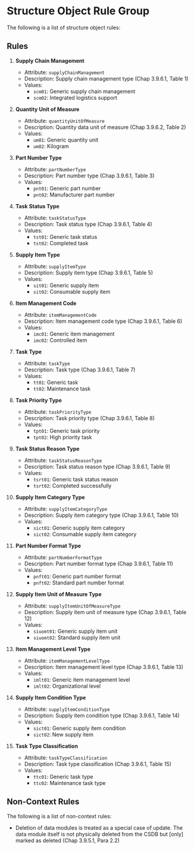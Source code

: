 # Structure Object Rule Group
The following is a list of structure object rules:

## Rules
1. **Supply Chain Management**
   * Attribute: `supplyChainManagement`
   * Description: Supply chain management type (Chap 3.9.6.1, Table 1)
   * Values:
     + `scm01`: Generic supply chain management
     + `scm02`: Integrated logistics support

2. **Quantity Unit of Measure**
   * Attribute: `quantityUnitOfMeasure`
   * Description: Quantity data unit of measure (Chap 3.9.6.2, Table 2)
   * Values:
     + `um01`: Generic quantity unit
     + `um02`: Kilogram

3. **Part Number Type**
   * Attribute: `partNumberType`
   * Description: Part number type (Chap 3.9.6.1, Table 3)
   * Values:
     + `pnt01`: Generic part number
     + `pnt02`: Manufacturer part number

4. **Task Status Type**
   * Attribute: `taskStatusType`
   * Description: Task status type (Chap 3.9.6.1, Table 4)
   * Values:
     + `tst01`: Generic task status
     + `tst02`: Completed task

5. **Supply Item Type**
   * Attribute: `supplyItemType`
   * Description: Supply item type (Chap 3.9.6.1, Table 5)
   * Values:
     + `sit01`: Generic supply item
     + `sit02`: Consumable supply item

6. **Item Management Code**
   * Attribute: `itemManagementCode`
   * Description: Item management code type (Chap 3.9.6.1, Table 6)
   * Values:
     + `imc01`: Generic item management
     + `imc02`: Controlled item

7. **Task Type**
   * Attribute: `taskType`
   * Description: Task type (Chap 3.9.6.1, Table 7)
   * Values:
     + `tt01`: Generic task
     + `tt02`: Maintenance task

8. **Task Priority Type**
   * Attribute: `taskPriorityType`
   * Description: Task priority type (Chap 3.9.6.1, Table 8)
   * Values:
     + `tpt01`: Generic task priority
     + `tpt02`: High priority task

9. **Task Status Reason Type**
   * Attribute: `taskStatusReasonType`
   * Description: Task status reason type (Chap 3.9.6.1, Table 9)
   * Values:
     + `tsrt01`: Generic task status reason
     + `tsrt02`: Completed successfully

10. **Supply Item Category Type**
    * Attribute: `supplyItemCategoryType`
    * Description: Supply item category type (Chap 3.9.6.1, Table 10)
    * Values:
      + `sict01`: Generic supply item category
      + `sict02`: Consumable supply item category

11. **Part Number Format Type**
    * Attribute: `partNumberFormatType`
    * Description: Part number format type (Chap 3.9.6.1, Table 11)
    * Values:
      + `pnft01`: Generic part number format
      + `pnft02`: Standard part number format

12. **Supply Item Unit of Measure Type**
    * Attribute: `supplyItemUnitOfMeasureType`
    * Description: Supply item unit of measure type (Chap 3.9.6.1, Table 12)
    * Values:
      + `siuomt01`: Generic supply item unit
      + `siuomt02`: Standard supply item unit

13. **Item Management Level Type**
    * Attribute: `itemManagementLevelType`
    * Description: Item management level type (Chap 3.9.6.1, Table 13)
    * Values:
      + `imlt01`: Generic item management level
      + `imlt02`: Organizational level

14. **Supply Item Condition Type**
    * Attribute: `supplyItemConditionType`
    * Description: Supply item condition type (Chap 3.9.6.1, Table 14)
    * Values:
      + `sict01`: Generic supply item condition
      + `sict02`: New supply item

15. **Task Type Classification**
    * Attribute: `taskTypeClassification`
    * Description: Task type classification (Chap 3.9.6.1, Table 15)
    * Values:
      + `ttc01`: Generic task type
      + `ttc02`: Maintenance task type

## Non-Context Rules
The following is a list of non-context rules:

* Deletion of data modules is treated as a special case of update. The data module itself is not physically deleted from the CSDB but [only] marked as deleted (Chap 3.9.5.1, Para 2.2)